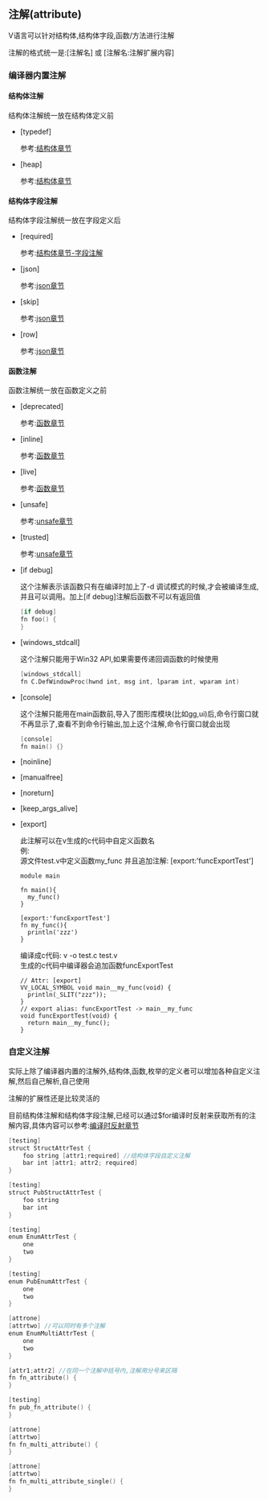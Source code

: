 ## 注解(attribute)

V语言可以针对结构体,结构体字段,函数/方法进行注解

注解的格式统一是:[注解名] 或 [注解名:注解扩展内容]

### 编译器内置注解

#### 结构体注解

结构体注解统一放在结构体定义前

- [typedef]

  参考:[结构体章节](struct.md)
  
- [heap]

  参考:[结构体章节](struct.md)

#### 结构体字段注解

结构体字段注解统一放在字段定义后

- [required]

  参考:[结构体章节-字段注解](struct.md)
  
- [json]

  参考:[json章节](json.md)
  
- [skip]

  参考:[json章节](json.md)
  
- [row]

  参考:[json章节](json.md)

#### 函数注解

函数注解统一放在函数定义之前

- [deprecated]

  参考:[函数章节](fn.md)
  
- [inline]

  参考:[函数章节](fn.md)

- [live]

  参考:[函数章节](fn.md)

- [unsafe]

  参考:[unsafe章节](unsafe.md)

- [trusted]

  参考:[unsafe章节](unsafe.md)
  
- [if debug]

  这个注解表示该函数只有在编译时加上了-d 调试模式的时候,才会被编译生成,并且可以调用。加上[if debug]注解后函数不可以有返回值

  ```v
  [if debug]
  fn foo() {
  }
  ```

- [windows_stdcall]

  这个注解只能用于Win32 API,如果需要传递回调函数的时候使用
  
  ```v
  [windows_stdcall]
  fn C.DefWindowProc(hwnd int, msg int, lparam int, wparam int)
  ```

- [console]

  这个注解只能用在main函数前,导入了图形库模块(比如gg,ui)后,命令行窗口就不再显示了,查看不到命令行输出,加上这个注解,命令行窗口就会出现

  ```v
  [console]
  fn main() {}
  ```

- [noinline]

  

- [manualfree]


- [noreturn]

  

- [keep_args_alive]

- [export]
  
  此注解可以在v生成的c代码中自定义函数名
  <br>例:<br>
  源文件test.v中定义函数my_func 并且追加注解: [export:'funcExportTest']
  ```
  module main

  fn main(){
  	my_func()
  }

  [export:'funcExportTest']
  fn my_func(){
  	println('zzz')
  }
  ```
  编译成c代码: v -o test.c test.v <br>
  生成的c代码中编译器会追加函数funcExportTest
  ```
  // Attr: [export]
  VV_LOCAL_SYMBOL void main__my_func(void) {
    println(_SLIT("zzz"));
  }
  // export alias: funcExportTest -> main__my_func
  void funcExportTest(void) {
    return main__my_func();
  }
  ```
  
### 自定义注解

实际上除了编译器内置的注解外,结构体,函数,枚举的定义者可以增加各种自定义注解,然后自己解析,自己使用

注解的扩展性还是比较灵活的

目前结构体注解和结构体字段注解,已经可以通过$for编译时反射来获取所有的注解内容,具体内容可以参考:[编译时反射章节](comptime.md)

```v
[testing]
struct StructAttrTest {
	foo string [attr1;required] //结构体字段自定义注解
	bar int [attr1; attr2; required]
}

[testing]
struct PubStructAttrTest {
	foo string
	bar int
}

[testing]
enum EnumAttrTest {
	one
	two
}

[testing]
enum PubEnumAttrTest {
	one
	two
}

[attrone] 
[attrtwo] //可以同时有多个注解
enum EnumMultiAttrTest {
	one
	two
}

[attr1;attr2] //在同一个注解中括号内,注解用分号来区隔
fn fn_attribute() {
}

[testing]
fn pub_fn_attribute() {
}

[attrone]
[attrtwo]
fn fn_multi_attribute() {
}

[attrone]
[attrtwo]
fn fn_multi_attribute_single() {
}
```

